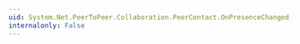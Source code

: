 ```yaml
---
uid: System.Net.PeerToPeer.Collaboration.PeerContact.OnPresenceChanged(System.Net.PeerToPeer.Collaboration.PresenceChangedEventArgs)
internalonly: False
---
```

